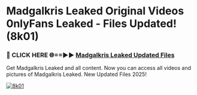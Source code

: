 # Madgalkris Leaked Original Videos 0nlyFans Leaked - Files Updated! (8k01)

<h3>🔴 CLICK HERE 🌐==►► <a href="https://tinyurl.com/2m67pmp6" rel="nofollow">Madgalkris Leaked Updated Files</a></h3>

Get Madgalkris Leaked and all content. Now you can access all videos and pictures of Madgalkris Leaked. New Updated Files 2025!

[![8k01](https://i.imgur.com/H4QAA4z.gif)](https://tinyurl.com/2m67pmp6)